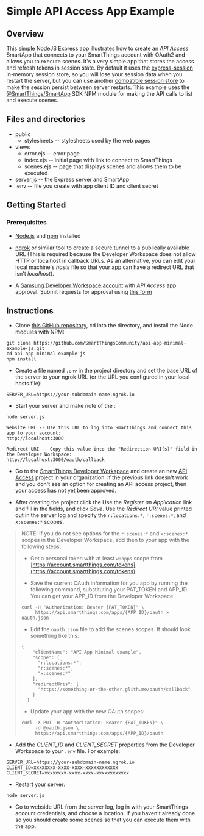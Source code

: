 # Simple API Access App Example

## Overview

This simple NodeJS Express app illustrates how to create an _API Access_ SmartApp that connects to your SmartThings
account with OAuth2 and allows you to execute scenes. It's a very simple app that stores the access and refresh tokens
in session state. By default it uses the 
[express-session](https://www.npmjs.com/package/express-session#compatible-session-stores) in-memory session store, 
so you will lose your session data
when you restart the server, but you can use another 
[compatible session store](https://www.npmjs.com/package/express-session#compatible-session-stores)
to make the session persist between server
restarts. This example uses the 
[@SmartThings/SmartApp](https://www.npmjs.com/package/@smartthings/smartapp) SDK NPM module for making the
API calls to list and execute scenes.

## Files and directories 

- public
  - stylesheets -- stylesheets used by the web pages
- views
  - error.ejs -- error page
  - index.ejs -- initial page with link to connect to SmartThings
  - scenes.ejs -- page that displays scenes and allows them to be executed
- server.js -- the Express server and SmartApp
- .env -- file you create with app client ID and client secret

## Getting Started

### Prerequisites
- [Node.js](https://nodejs.org/en/) and [npm](https://www.npmjs.com/) installed

- [ngrok](https://ngrok.com/) or similar tool to create a secure tunnel to a publically available URL (This is
required because the Developer Workspace does not allow HTTP or localhost in callback URLs. As an alternative, 
you can edit your local machine's _hosts_ file so that your app can have a redirect URL that isn't _localhost_).

- A [Samsung Developer Workspace account](https://smartthings.developer.samsung.com/workspace/) with _API Access_ app approval. 
Submit requests for approval using
[this form](https://smartthings.developer.samsung.com/oauth-request)


## Instructions

- Clone [this GitHub repository](https://github.com/SmartThingsCommunity/api-app-minimal-example-js), cd into the
directory, and install the Node modules with NPM:
```$bash
git clone https://github.com/SmartThingsCommunity/api-app-minimal-example-js.git
cd api-app-minimal-example-js
npm install
```

- Create a file named `.env` in the project directory and set the base URL of the server to your ngrok URL 
(or the URL you configured in your local hosts file):
```$bash
SERVER_URL=https://your-subdomain-name.ngrok.io
```

- Start your server and make note of the :
```$bash
node server.js

Website URL -- Use this URL to log into SmartThings and connect this app to your account:
http://localhost:3000

Redirect URI -- Copy this value into the "Redirection URI(s)" field in the Developer Workspace:
http://localhost:3000/oauth/callback
```

- Go to the [SmartThings Developer Workspace](https://smartthings.developer.samsung.com/workspace) and create an new
[API Access](https://smartthings.developer.samsung.com/workspace/projects/new?type=CPT-OAUTH) project in your organization.
If the previous link doesn't work and you don't see an option for creating an API access project, then your access
has not yet been approved. 

- After creating the project click the Use the _Register an Application_ link and fill in the fields, and click _Save_. 
Use the _Redirect URI_ value printed out in the server log and specify the 
`r:locations:*`, `r:scenes:*`, and `x:scenes:*` scopes.

>NOTE: If you do not see options for the `r:scenes:*` and `x:scenes:*` scopes in the Developer Workspace, add then
>to your app with the following steps:
>- Get a personal token with at least `w:apps` scope from [https://account.smartthings.com/tokens](https://account.smartthings.com/tokens)
>
>- Save the current OAuth information for you app by running the following command, substituting your PAT_TOKEN and APP_ID. You can
>get your APP_ID from the Developer Workspace
> ```$bash
> curl -H "Authorization: Bearer {PAT_TOKEN}" \
>      https://api.smartthings.com/apps/{APP_ID}/oauth > oauth.json
> ```
>
> - Edit the `oauth.json` file to add the scenes scopes. It should look something like this:
>```$json
> {
>     "clientName": "API App Minimal example",
>     "scope": [
>       "r:locations:*",
>       "r:scenes:*",
>       "x:scenes:*"
>     ],
>     "redirectUris": [
>       "https://something-or-the-other.glith.me/oauth/callback"
>     ]
>   }
>```
>
> - Update your app with the new OAuth scopes:
>```$bash
> curl -X PUT -H "Authorization: Bearer {PAT_TOKEN}" \
>      -d @oauth.json \
>      https://api.smartthings.com/apps/{APP_ID}/oauth
>```
>

- Add the _CLIENT_ID_ and _CLIENT_SECRET_ properties from the Developer Workspace to your `.env` file. 
For example:
```$bash
SERVER_URL=https://your-subdomain-name.ngrok.io
CLIENT_ID=xxxxxxxx-xxxx-xxxx-xxxxxxxxxxxx
CLIENT_SECRET=xxxxxxxx-xxxx-xxxx-xxxxxxxxxxxx
```

- Restart your server:
```$bash
node server.js
```

- Go to webside URL from the server log, log in with your SmartThings account credentials, and 
choose a location. If you haven't already done so you should create some scenes so that you can execute them with 
the app.
